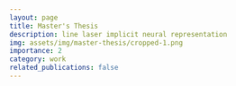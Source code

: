 ```yaml
---
layout: page
title: Master's Thesis
description: line laser implicit neural representation
img: assets/img/master-thesis/cropped-1.png
importance: 2
category: work
related_publications: false
---
```


<object data="/assets/pdf/masters-thesis.pdf" width="100%" height="800" type="application/pdf" />
